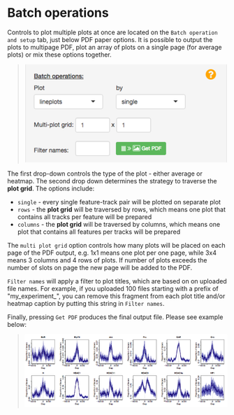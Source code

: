 Batch operations 
================

Controls to plot multiple plots at once are located on the `Batch operation and setup` tab, just below PDF paper options. It is possible to output the plots to multipage PDF, plot an array of plots on a single page (for average plots) or mix these options together.

> ![The view on bottom part of batch operation and setup panel](img/09_03.png)

The first drop-down controls the type of the plot - either average or heatmap. The second drop down determines the strategy to traverse the **plot grid**. The options include:

* `single` - every single feature-track pair will be plotted on separate plot
* `rows` - the **plot grid** will be traversed by rows, which means one plot that contains all tracks per feature will be prepared
* `columns` - the **plot grid** will be traversed by columns, which means one plot that contains all features per tracks will be prepared

The `multi plot grid` option controls how many plots will be placed on each page of the PDF output, e.g. 1x1 means one plot per one page, while 3x4 means 3 columns and 4 rows of plots. If number of plots exceeds the number of slots on page the new page will be added to the PDF.

`Filter names` will apply a filter to plot titles, which are based on on uploaded file names. For example, if you uploaded 100 files starting with a prefix of "my_experiment_", you can remove this fragment from each plot title and/or heatmap caption by putting this string in `Filter names`. 

Finally, pressing `Get PDF` produces the final output file. Please see example below:

> ![Batch plot usage example - multiple average plots aranged in 6x2 plot grid](img/09_04.png)
